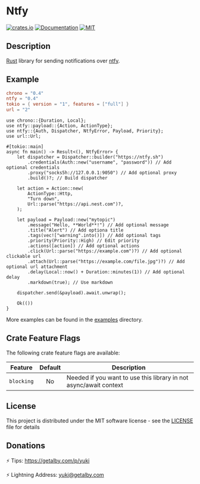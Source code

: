 # Ntfy

[![crates.io](https://img.shields.io/crates/v/ntfy.svg)](https://crates.io/crates/ntfy)
[![Documentation](https://docs.rs/ntfy/badge.svg)](https://docs.rs/ntfy)
[![MIT](https://img.shields.io/crates/l/ntfy.svg)](LICENSE)

## Description

[Rust](https://rust-lang.org) library for sending notifications over [ntfy](https://ntfy.sh).

## Example

```toml
chrono = "0.4"
ntfy = "0.4"
tokio = { version = "1", features = ["full"] }
url = "2"
```

```rust,no_run
use chrono::{Duration, Local};
use ntfy::payload::{Action, ActionType};
use ntfy::{Auth, Dispatcher, NtfyError, Payload, Priority};
use url::Url;

#[tokio::main]
async fn main() -> Result<(), NtfyError> {
    let dispatcher = Dispatcher::builder("https://ntfy.sh")
        .credentials(Auth::new("username", "password")) // Add optional credentials
        .proxy("socks5h://127.0.0.1:9050") // Add optional proxy
        .build()?; // Build dispatcher

    let action = Action::new(
        ActionType::Http,
        "Turn down",
        Url::parse("https://api.nest.com")?,
    );

    let payload = Payload::new("mytopic")
        .message("Hello, **World**!") // Add optional message
        .title("Alert") // Add optiona title
        .tags(vec!["warning".into()]) // Add optional tags
        .priority(Priority::High) // Edit priority
        .actions([action]) // Add optional actions
        .click(Url::parse("https://example.com")?) // Add optional clickable url
        .attach(Url::parse("https://example.com/file.jpg")?) // Add optional url attachment
        .delay(Local::now() + Duration::minutes(1)) // Add optional delay
        .markdown(true); // Use markdown

    dispatcher.send(&payload).await.unwrap();

    Ok(())
}
```

More examples can be found in the [examples](examples) directory.

## Crate Feature Flags

The following crate feature flags are available:

| Feature    | Default | Description                                                       |
|------------|:-------:|-------------------------------------------------------------------|
| `blocking` |   No    | Needed if you want to use this library in not async/await context |

## License

This project is distributed under the MIT software license - see the [LICENSE](LICENSE) file for details

## Donations

⚡ Tips: <https://getalby.com/p/yuki>

⚡ Lightning Address: yuki@getalby.com